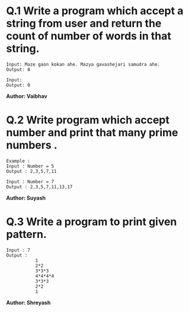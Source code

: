 # Q.1 Write a program which accept a string from user and return the count of number of words in that string.
```
Input: Maze gaon kokan ahe. Mazya gavashejari samudra ahe.
Output: 8

Input:
Output: 0
```
**Author: Vaibhav**

# Q.2 Write program which accept number and print that many prime numbers .
``` 
Example : 
Input : Number = 5
Output : 2,3,5,7,11

Input : Number = 7
Output : 2,3,5,7,11,13,17
```
**Author: Suyash**

# Q.3 Write a program to print given pattern.
```
Input : 7
Output :
           1
           2*2
           3*3*3
           4*4*4*4
           3*3*3
           2*2
           1

```
**Author: Shreyash**

